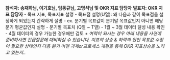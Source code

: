 **참석자: 송재하님, 이기호님, 임동규님, 고명석님 및 OKR 지표 담당자**
		**발표자: OKR 지표 담당자**
		- 목표 지표, 목표지표 설명
		- 목표점 설명(U열): 왜 다음과 같이 목표점을 설정하게 되었는지 간략하게 설명
		- ex. 분기별 목표값이 분기말 목표값인지 아니면 해당 분기 평균값인지 설명
		- 분기별 목표치 (Q열 ~ T열)
		- 1월 ~ 3월 데이터 달성 내용 확인
		- 4월 데이터의 경우 가능한 경우에만 검토
		*+ 여력이 되시는 경우 아래 내용을 사전에 준비하시면 긴급질문에 대비하실 수 있습니다.*
		*지표의 상승 & 하락의 원인*
		*목표값 수정이 필요한 상태인지*
		*다음 분기 어떤 과제or프로세스 개편을 통해 OKR 지표상승을 노리고 있는지..*